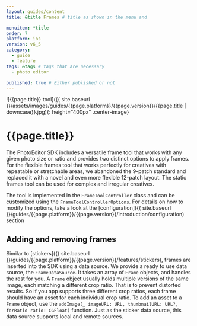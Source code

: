 ```yaml
---
layout: guides/content
title: &title Frames # title as shown in the menu and 

menuitem: *title
order: 7
platform: ios
version: v6_5
category: 
  - guide
  - feature
tags: &tags # tags that are necessary
  - photo editor 

published: true # Either published or not 
---
```


![{{page.title}} tool]({{ site.baseurl }}/assets/images/guides/{{page.platform}}/{{page.version}}/{{page.title | downcase}}.jpg){: height="400px" .center-image}

# {{page.title}}

The PhotoEditor SDK includes a versatile frame tool that works with any given photo size or ratio and provides two distinct options to apply frames. For the flexible frames tool that works perfectly for creatives with repeatable or stretchable areas, we abandoned the 9-patch standard and replaced it with a novel and even more flexible 12-patch layout. The static frames tool can be used for complex and irregular creatives.

The tool is implemented in the `FrameToolController` class and can be customized using the [`FrameToolControllerOptions`](https://static.photoeditorsdk.com/docs/ios/Classes/FrameToolControllerOptions.html). For details on how to modify the options, take a look at the [configuration]({{ site.baseurl }}/guides/{{page.platform}}/{{page.version}}/introduction/configuration) section

## Adding and removing frames

Similar to [stickers]({{ site.baseurl }}/guides/{{page.platform}}/{{page.version}}/features/stickers), frames are inserted into the SDK using a data source. We provide a ready to use data source, the `FrameDataSource`.
It takes an array of `Frame` objects, and handles the rest for you. A `Frame` object usually holds multiple versions of the same image, each matching
a different crop ratio. That is to prevent distorted results. So if you app supports three different crop ratios, each frame should have an asset for each individual
crop ratio. To add an asset to a `Frame` object, use the `addImage(_ imageURL: URL, thumbnailURL: URL?, forRatio ratio: CGFloat)` function.
Just as the sticker data source, this data source supports local and remote sources.
